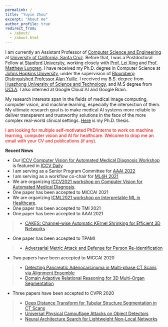 ```yaml
---
permalink: /
title: "Yuyin Zhou"
excerpt: "About me"
author_profile: true
redirect_from: 
  - /about/
  - /about.html
---
```


I am currently an Assistant Professor of [Computer Science and Engineering](https://engineering.ucsc.edu/departments/computer-science-and-engineering) at [University of California, Santa Cruz](https://www.ucsc.edu/). Before that, I was a Postdoctoral Fellow at [Stanford University](https://www.stanford.edu/), working closely with [Prof. Lei Xing](https://med.stanford.edu/xinglab.html) and [Prof. Matthew Lungren](https://profiles.stanford.edu/matthew-lungren). I have received my Ph.D. degree in Computer Science at [Johns Hopkins University](https://www.jhu.edu/), under the supervision of [Bloomberg Distinguished Professor Alan Yuille](http://www.cs.jhu.edu/~ayuille/). I received my B.S. degree from [Huazhong University of Science and Technology](https://en.wikipedia.org/wiki/Huazhong_University_of_Science_and_Technology), and M.S degree from [UCLA](https://www.ucla.edu/). I also interned at Google Cloud AI and Google Brain. 

My research interests span in the fields of medical image computing, computer vision, and machine learning, especially the intersection of them. My ultimate research goal is to make medical AI systems more reliable to deliver transparent and trustworthy solutions in the face of the more complex real-world clinical settings. [Here](https://yuyinzhou.github.io/yuyin_zhou_dissertation.pdf) is my Ph.D. thesis.

<span style="color: red;">I am looking for multiple self-motivated PhD/interns to work on machine learning, computer vision and AI for healthcare. Welcome to drop me an email with your CV and publications (if any). </span>

**Recent News**
- Our [ICCV Computer Vision for Automated Medical Diagnosis Workshop](https://sites.google.com/view/CVAMD2021/) is featured in [ICCV Daily](https://www.rsipvision.com/ICCV2021-Tuesday/16/)
- I am serving as a Senior Program Committee for [AAAI 2022](https://aaai.org/Conferences/AAAI-22/)
- I am serving as a workflow co-chair for [ML4H 2021](https://ml4health.github.io/2021/)
- We are organizing [ICCV2021 workshop on Computer Vision for Automated Medical Diagnosis](https://sites.google.com/view/CVAMD2021/).
- One paper has been accepted to MICCAI 2021
- We are organizing [ICML2021 workshop on Interpretable ML in Healthcare](https://sites.google.com/view/imlh2021/).
- One paper has been accepted to TMI 2021
- One paper has been accepted to AAAI 2021
>* [CAKES: Channel-wise Automatic KErnel Shrinking for Efficient 3D Networks](https://arxiv.org/pdf/2003.12798.pdf)

- One paper has been accepted to TPAMI
>* [Adversarial Metric Attack and Defense for Person Re-identification](https://arxiv.org/pdf/1901.10650.pdf)
- Two papers have been accepted to MICCAI 2020
>* [Detecting Pancreatic Adenocarcinoma in Multi-phase CT Scans via Alignment Ensemble](https://arxiv.org/pdf/2003.08441.pdf)
>* [Domain Adaptive Relational Reasoning for 3D Multi-Organ Segmentation](https://arxiv.org/pdf/2005.09120.pdf)

- Three papers have been accepted to CVPR 2020
>* [Deep Distance Transform for Tubular Structure Segmentation in CT Scans](https://openaccess.thecvf.com/content_CVPR_2020/papers/Wang_Deep_Distance_Transform_for_Tubular_Structure_Segmentation_in_CT_Scans_CVPR_2020_paper.pdf)
>* [Universal Physical Camouflage Attacks on Object Detectors](https://openaccess.thecvf.com/content_CVPR_2020/papers/Huang_Universal_Physical_Camouflage_Attacks_on_Object_Detectors_CVPR_2020_paper.pdf)
>* [Neural Architecture Search for Lightweight Non-Local Networks](https://openaccess.thecvf.com/content_CVPR_2020/papers/Li_Neural_Architecture_Search_for_Lightweight_Non-Local_Networks_CVPR_2020_paper.pdf)

